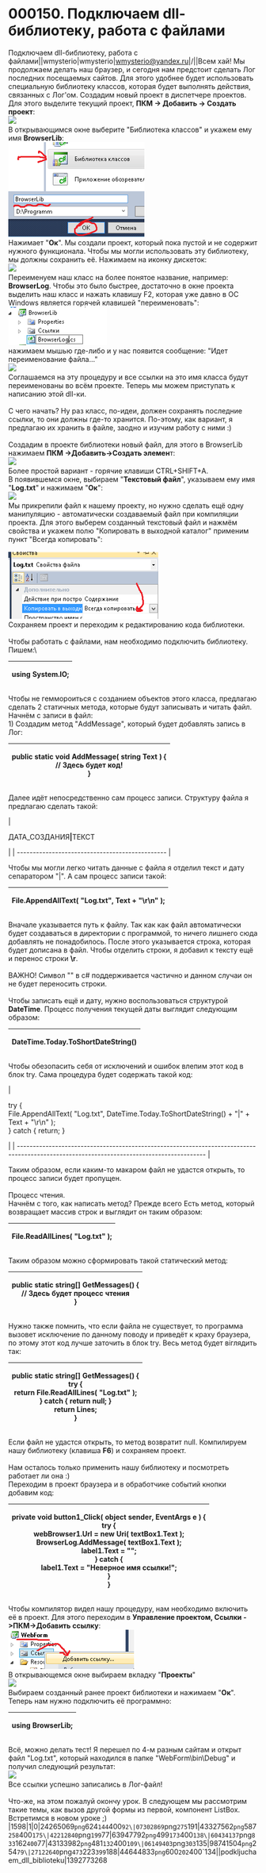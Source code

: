 # 000150. Подключаем dll-библиотеку, работа с файлами

Подключаем dll-библиотеку, работа с файлами||wmysterio|wmysterio|wmysterio@yandex.ru|/||Всем хай! Мы продолжаем делать наш браузер, и сегодня нам предстоит сделать Лог последних посещаемых сайтов. Для этого удобнее будет использовать специальную библиотеку классов, которая будет выполнять действия, связанных с Лог'ом. Создадим новый проект в диспетчере проектов. Для этого выделите текущий проект, **ПКМ -> Добавить -> Создать проект**:\
[![](../../\_pu/2/s24265069.jpg)](../../\_pu/2/24265069.png)\
В открывающимся окне выберите "Библиотека классов" и укажем ему имя **BrowserLib**:\
![](../../\_pu/2/07302869.png)\
Нажимает "**Ок**". Мы создали проект, который пока пустой и не содержит нужного функционала. Чтобы мы могли использовать эту библиотеку, мы должны сохранить её. Нажимаем на иконку дискеток:\
[![](../../\_pu/2/s43327562.jpg)](../../\_pu/2/43327562.png)\
Переименуем наш класс на более понятое название, например: **BrowserLog**. Чтобы это было быстрее, достаточно в окне проекта выделить наш класс и нажать клавишу F2, которая уже давно в ОС Windows является горячей клавишей "переименовать":\
![](../../\_pu/2/42212840.png)\
нажимаем мышью где-либо и у нас появится сообщение: "Идет переименование файла..."\
[![](../../\_pu/2/s63947792.jpg)](../../\_pu/2/63947792.png)\
Соглашаемся на эту процедуру и все ссылки на это имя класса будут переименованы во всём проекте. Теперь мы можем приступать к написанию этой dll-ки.\
\
С чего начать? Ну раз класс, по-идеи, должен сохранять последние ссылки, то они должны где-то хранится. По-этому, как вариант, я предлагаю их хранить в файле, заодно и изучим работу с ними :)\
\
Создадим в проекте библиотеки новый файл, для этого в BrowserLib нажимаем **ПКМ ->Добавить->Создать элемен**т:\
[![](../../\_pu/2/s60434137.jpg)](../../\_pu/2/60434137.png)\
Более простой вариант - горячие клавиши CTRL+SHIFT+A.\
В появившемся окне, выбираем "**Текстовый файл**", указываем ему имя "**Log.txt**" и нажимаем "**Ок**":\
[![](../../\_pu/2/s43133982.jpg)](../../\_pu/2/43133982.png)\
Мы прикрепили файл к нашему проекту, но нужно сделать ещё одну манипуляцию - автоматически создаваемый файл при компиляции проекта. Для этого выберем созданный текстовый файл и нажмём свойства и укажем полю "Копировать в выходной каталог" применим пункт "Всегда копировать":\
\
![](../../\_pu/2/06149403.png)\
Сохраняем проект и переходим к редактированию кода библиотеки.\
\
Чтобы работать с файлами, нам необходимо подключить библиотеку. Пишем:\


| <p>using System.IO;<br></p> |
| --------------------------- |

Чтобы не геммороиться с созданием объектов этого класса, предлагаю сделать 2 статичных метода, которые будут записывать и читать файл. Начнём с записи в файл:\
1\) Создадим метод "AddMessage", который будет добавлять запись в Лог:

| <p>public static void AddMessage( string Text ) {<br>        // Здесь будет код!<br>}<br></p> |
| --------------------------------------------------------------------------------------------- |

Далее идёт непосредственно сам процесс записи. Структуру файла я предлагаю сделать такой:

| <p>ДАТА_СОЗДАНИЯ<strong>|</strong>ТЕКСТ<br></p> |
| ----------------------------------------------- |

Чтобы мы могли легко читать данные с файла я отделил текст и дату сепаратором "|". А сам процесс записи такой:

| <p>File.AppendAllText( "Log.txt", Text + "\r\n" );<br></p> |
| ---------------------------------------------------------- |

Вначале указывается путь к файлу. Так как как файл автоматически будет создаваться в директории с программой, то ничего лишнего сюда добавлять не понадобилось. После этого указывается строка, которая будет дописана в файл. Чтобы отделить строки, я добавил к тексту ещё и перенос строки **\r**.\
\
ВАЖНО! Символ "" в c# поддерживается частично и данном случаи он не будет переносить строки.\
\
Чтобы записать ещё и дату, нужно воспользоваться структурой **DateTime**. Процесс получения текущей даты выглядит следующим образом:

| <p>DateTime.Today.ToShortDateString()<br></p> |
| --------------------------------------------- |

Чтобы обезопасить себя от исключений и ошибок влепим этот код в блок try. Сама процедура будет содержать такой код:

| <p>try {<br>    File.AppendAllText( "Log.txt", DateTime.Today.ToShortDateString() + "|" + Text + "\r\n" );<br>} catch { return; }<br></p> |
| ----------------------------------------------------------------------------------------------------------------------------------------- |

Таким образом, если каким-то макаром файл не удастся открыть, то процесс записи будет пропущен.\
\
Процесс чтения.\
Начнём с того, как написать метод? Прежде всего Есть метод,  который возвращает массив строк и выглядит он таким образом:

| <p>File.ReadAllLines( "Log.txt" );<br></p> |
| ------------------------------------------ |

Таким образом можно сформировать такой статический метод:

| <p>public static string[] GetMessages() {<br>   // Здесь будет процесс чтения<br>}<br></p> |
| ------------------------------------------------------------------------------------------ |

Нужно также помнить, что если файла не существует, то программа вызовет исключение по данному поводу и приведёт к краху браузера, по этому этот код лучше заточить в блок try. Весь метод будет віглядить так:

| <p>public static string[] GetMessages() {<br>   try {<br>      return File.ReadAllLines( "Log.txt" );<br>   } catch { return null; }<br>   return Lines;<br>}<br></p> |
| --------------------------------------------------------------------------------------------------------------------------------------------------------------------- |

Если файл не удастся открыть, то метод возвратит null. Компилируем нашу библиотеку (клавиша **F6**) и сохраняем проект.\
\
Нам осталось только применить нашу библиотеку и посмотреть работает ли она :)\
Переходим в проект браузера и в обработчике событий кнопки добавим код:

| <p>        private void button1_Click( object sender, EventArgs e ) {<br>            try {<br>                webBrowser1.Url = new Uri( textBox1.Text );<br>                BrowserLog.AddMessage( textBox1.Text );<br>                label1.Text = "";<br>            } catch {<br>                label1.Text = "Неверное имя ссылки!";<br>            }<br>        }<br></p> |
| --------------------------------------------------------------------------------------------------------------------------------------------------------------------------------------------------------------------------------------------------------------------------------------------------------------------------------------------------------------------------------- |

Чтобы компилятор видел нашу процедуру, нам необходимо включить её в проект. Для этого переходим в **Управление проектом, Ссылки ->ПКМ->Добавить ссылку**:\
![](../../\_pu/2/98741504.png)\
В открывающемся окне выбираем вкладку "**Проекты**"\
[![](../../\_pu/2/s27122640.jpg)](../../\_pu/2/27122640.png)\
Выбираем созданный ранее проект библиотеки и нажимаем "**Ок**". Теперь нам нужно подключить её программно:

| <p>using BrowserLib;<br></p> |
| ---------------------------- |

Всё, можно делать тест! Я перешел по 4-м разным сайтам и открыт файл "Log.txt", который находился в папке "WebForm\bin\Debug" и получил следующий результат:\
[![](../../\_pu/2/s44644833.jpg)](../../\_pu/2/44644833.png)\
Все ссылки успешно записались в Лог-файл!\
\
Что-же, на этом пожалуй окончу урок. В следующем мы рассмотрим такие темы, как вызов другой формы из первой, компонент ListBox. Встретимся в новом уроке ;)\
|1598|1|0|24265069`png`624`144`400`92\|07302869`png`275`191|43327562`png`587`258`400`175\|42212840`png`199`77|63947792`png`499`173`400`138\|60434137`png`833`162`400`77|43133982`png`481`132`400`109\|06149403`png`303`135|98741504`png`254`79\|27122640`png`473`223`399`188|44644833`png`600`202`400\`134||podkljuchaem\_dll\_biblioteku|1392773268
